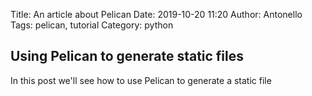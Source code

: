 Title: An article about Pelican
Date: 2019-10-20 11:20
Author: Antonello
Tags: pelican, tutorial
Category: python
## Using Pelican to generate static files
In this post we'll see how to use Pelican to generate a static file